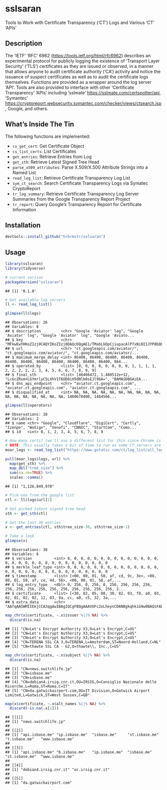 
# sslsaran

Tools to Work with Certificate Transparency (‘CT’) Logs and Various ‘CT’
‘APIs’

## Description

The ‘IETF’ ‘RFC’ 6962 (<https://tools.ietf.org/html/rfc6962>) describes
an experimental protocol for publicly logging the existence of
‘Transport Layer Security’ (‘TLS’) certificates as they are issued or
observed, in a manner that allows anyone to audit certificate authority
(‘CA’) activity and notice the issuance of suspect certificates as well
as to audit the certificate logs themselves. Functions are provided as a
wrapper around the log server ‘API’. Tools are also provided to
interface with other ‘Certificate Transparency’ ‘APIs’ including
‘sslmate’ <https://sslmate.com/certspotter/api>, ‘Symantec’
<https://cryptoreport.websecurity.symantec.com/checker/views/ctsearch.jsp>,
Google, and others.

## What’s Inside The Tin

The following functions are implemented:

  - `cs_get_cert`: Get Certificate Object
  - `cs_list_certs`: List Certificates
  - `get_entries`: Retrieve Entries from Log
  - `get_sth`: Retrieve Latest Signed Tree Head
  - `parse_x509_attributes`: Parse X.509/X.500 Attribute Strings into a
    Named List
  - `read_log_list`: Retrieve Certificate Transparency Log List
  - `sym_ct_search`: Search Certificate Transparency Logs via Symatec
    CryptoReport
  - `tr_log_summary`: Retrieve Certificate Transparency Log Server
    Summaries from the Google Transparency Report Project
  - `tr_report`: Query Google’s Transparency Repoirt for Certificate
    Information

## Installation

``` r
devtools::install_github("hrbrmstr/sslsaran")
```

## Usage

``` r
library(sslsaran)
library(tidyverse)

# current verison
packageVersion("sslsaran")
```

    ## [1] '0.1.0'

``` r
# Get available log servers
ll <- read_log_list()

glimpse(ll$logs)
```

    ## Observations: 26
    ## Variables: 8
    ## $ description         <chr> "Google 'Aviator' log", "Google 'Aviator' log", "Google 'Aviator' log", "Google 'Aviato...
    ## $ key                 <chr> "MFkwEwYHKoZIzj0CAQYIKoZIzj0DAQcDQgAE1/TMabLkDpCjiupacAlP7xNi0I1JYP8bQFAHDG1xhtolSY1l4Q...
    ## $ url                 <chr> "ct.googleapis.com/aviator/", "ct.googleapis.com/aviator/", "ct.googleapis.com/aviator/...
    ## $ maximum_merge_delay <int> 86400, 86400, 86400, 86400, 86400, 86400, 86400, 86400, 86400, 86400, 86400, 86400, 864...
    ## $ operated_by         <list> [0, 0, 0, 0, 0, 0, 0, 0, 1, 1, 1, 1, 2, 2, 2, 2, 2, 3, 4, 5, 6, 6, 7, 8, 9, 9]
    ## $ final_sth           <list> [46466472, 1.480512e+12, "LcGcZRsm+LGYmrlyC5LXhV1T6OD8iH5dNlb0sEJl9bA=", "BAMASDBGAiEA...
    ## $ dns_api_endpoint    <chr> "aviator.ct.googleapis.com", "aviator.ct.googleapis.com", "aviator.ct.googleapis.com", ...
    ## $ disqualified_at     <int> NA, NA, NA, NA, NA, NA, NA, NA, NA, NA, NA, NA, NA, NA, NA, NA, NA, 1460678400, 1464566...

``` r
glimpse(ll$operators)
```

    ## Observations: 10
    ## Variables: 2
    ## $ name <chr> "Google", "Cloudflare", "DigiCert", "Certly", "Izenpe", "WoSign", "Venafi", "CNNIC", "StartCom", "Como...
    ## $ id   <int> 0, 1, 2, 3, 4, 5, 6, 7, 8, 9

``` r
# How many certs? (we'll use a different list for this since Chrome is picky)
# NOTE: This usually takes a bit of time to run as some CT servers are slow 
moar_logs <- read_log_list("https://www.gstatic.com/ct/log_list/all_logs_list.json")

pull(moar_logs$logs, url) %>% 
  map(get_sth) %>% 
  map_dbl("tree_size") %>% 
  sum(na.rm=TRUE) %>% 
  scales::comma()
```

    ## [1] "1,126,849,970"

``` r
# Pick one from the google list
ctl <- ll$logs$url[2]

# Get picked latest signed tree head
sth <- get_sth(ctl)

# Get the last 30 entries
x <- get_entries(ctl, sth$tree_size-30, sth$tree_size-1)

# Take a look
glimpse(x)
```

    ## Observations: 30
    ## Variables: 6
    ## $ version          <int> 0, 0, 0, 0, 0, 0, 0, 0, 0, 0, 0, 0, 0, 0, 0, 0, 0, 0, 0, 0, 0, 0, 0, 0, 0, 0, 0, 0, 0, 0
    ## $ merkle_leaf_type <int> 0, 0, 0, 0, 0, 0, 0, 0, 0, 0, 0, 0, 0, 0, 0, 0, 0, 0, 0, 0, 0, 0, 0, 0, 0, 0, 0, 0, 0, 0
    ## $ timestamp        <list> [<00, 00, 01, 58, af, cd, 9c, 3e>, <00, 00, 01, 58, af, ce, 4d, 56>, <00, 00, 01, 58, af,...
    ## $ log_entry_type   <dbl> 0, 256, 0, 256, 0, 256, 256, 256, 256, 256, 256, 256, 256, 256, 256, 256, 256, 256, 256, 2...
    ## $ certificate      <list> [<30, 82, 05, 08, 30, 82, 03, f0, a0, 03, 02, 01, 02, 02, 12, 03, 9a, cc, a0, c5, 32, 3a,...
    ## $ extra_data       <chr> "AAfqAASWMIIEkjCCA3qgAwIBAgIQCgFBQgAAAVOFc2oLheynCDANBgkqhkiG9w0BAQsFADA/MSQwIgYDVQQKExtEa...

``` r
map_chr(x$certificate, ~.x$issuer %||% NA) %>% 
  discard(is.na)
```

    ## [1] "CN=Let's Encrypt Authority X3,O=Let's Encrypt,C=US"           
    ## [2] "CN=Let's Encrypt Authority X3,O=Let's Encrypt,C=US"           
    ## [3] "CN=Let's Encrypt Authority X3,O=Let's Encrypt,C=US"           
    ## [4] "CN=TERENA SSL CA 3,O=TERENA,L=Amsterdam,ST=Noord-Holland,C=NL"
    ## [5] "CN=thawte SSL CA - G2,O=thawte\\, Inc.,C=US"

``` r
map_chr(x$certificate, ~.x$subject %||% NA) %>% 
  discard(is.na)
```

    ## [1] "CN=news.switchlife.jp"                                                                          
    ## [2] "CN=isbase.me"                                                                                   
    ## [3] "CN=isbase.me"                                                                                   
    ## [4] "CN=debian4.irsig.cnr.it,OU=IRSIG,O=Consiglio Nazionale delle Ricerche,L=Roma,ST=Roma,C=IT"      
    ## [5] "CN=da.gatwickairport.com,OU=IT Division,O=Gatwick Airport Limited,L=Gatwick,ST=West Sussex,C=GB"

``` r
map(x$certificate, ~.x$alt_names %||% NA) %>% 
  discard(~is.na(.x[1]))
```

    ## [[1]]
    ## [1] "news.switchlife.jp"
    ## 
    ## [[2]]
    ## [1] "api.isbase.me" "ip.isbase.me"  "isbase.me"     "st.isbase.me"  "t.isbase.me"   "www.isbase.me"
    ## 
    ## [[3]]
    ## [1] "api.isbase.me" "b.isbase.me"   "ip.isbase.me"  "isbase.me"     "st.isbase.me"  "www.isbase.me"
    ## 
    ## [[4]]
    ## [1] "debian4.irsig.cnr.it" "oc.irsig.cnr.it"     
    ## 
    ## [[5]]
    ## [1] "da.gatwickairport.com"
